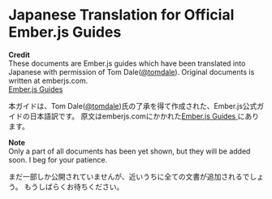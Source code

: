 Japanese Translation for Official Ember.js Guides
===================================

**Credit**  
These documents are Ember.js guides which have been translated into Japanese with permission of Tom Dale([@tomdale](https://twitter.com/tomdale)).
Original documents is written at emberjs.com.  
[Ember.js Guides](http://emberjs.com/guides/)

本ガイドは、Tom Dale([@tomdale](https://twitter.com/tomdale))氏の了承を得て作成された、Ember.js公式ガイドの日本語訳です。
原文はemberjs.comにかかれた[Ember.js Guides ](http://emberjs.com/guides/)にあります。

**Note**  
Only a part of all documents has been yet shown, but they will be added soon.
I beg for your patience.

まだ一部しか公開されていませんが、近いうちに全ての文書が追加されるでしょう。
もうしばらくお待ちください。